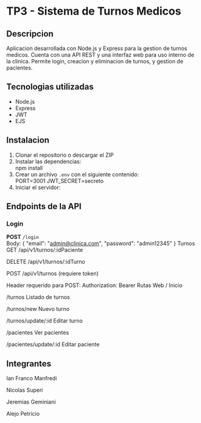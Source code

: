 # TP3 - Sistema de Turnos Medicos

## Descripcion

Aplicacion desarrollada con Node.js y Express para la gestion de turnos medicos. Cuenta con una API REST y una interfaz web para uso interno de la clinica. Permite login, creacion y eliminacion de turnos, y gestion de pacientes.

## Tecnologias utilizadas

- Node.js  
- Express  
- JWT   
- EJS  

## Instalacion

1. Clonar el repositorio o descargar el ZIP  
2. Instalar las dependencias:  
npm install
3. Crear un archivo `.env` con el siguiente contenido:  
PORT=3001
JWT_SECRET=secreto
4. Iniciar el servidor:  

## Endpoints de la API

### Login

**POST** `/login`  
Body:
{
"email": "admin@clinica.com",
"password": "admin12345"
}
Turnos
GET /api/v1/turnos/:idPaciente

DELETE /api/v1/turnos/:idTurno

POST /api/v1/turnos (requiere token)

Header requerido para POST:
Authorization: Bearer <token>
Rutas Web
/ Inicio

/turnos Listado de turnos

/turnos/new Nuevo turno

/turnos/update/:id Editar turno

/pacientes Ver pacientes

/pacientes/update/:id Editar paciente

## Integrantes
Ian Franco Manfredi

Nicolas Superi

Jeremias Geminiani

Alejo Petricio
